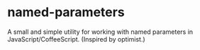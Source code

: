 named-parameters
================

A small and simple utility for working with named parameters in JavaScript/CoffeeScript. (Inspired by optimist.)